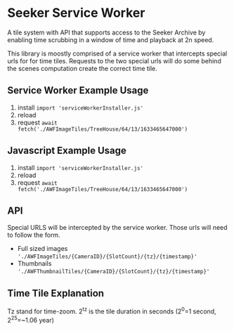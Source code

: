 # Seeker Service Worker

A tile system with API that supports access to the Seeker Archive by enabling time scrubbing in a window of time
and playback at 2n speed.

This library is moostly comprised of a  service worker that intercepts special urls for for time tiles. Requests to the two special urls will do some behind the scenes computation create the correct time tile.  

## Service Worker Example Usage
  1. install ```import 'serviceWorkerInstaller.js'```
  2. reload 
  3. request `await fetch('./AWFImageTiles/TreeHouse/64/13/1633465647000')`

## Javascript Example Usage
  1. install ```import 'serviceWorkerInstaller.js'```
  2. reload 
  3. request `await fetch('./AWFImageTiles/TreeHouse/64/13/1633465647000')`

## API
Special URLS will be intercepted by the service worker. Those urls will need to follow the form.
* Full sized images `'./AWFImageTiles/{CameraID}/{SlotCount}/{tz}/{timestamp}'`
* Thumbnails `'./AWFThumbnailTiles/{CameraID}/{SlotCount}/{tz}/{timestamp}'`

## Time Tile Explanation
Tz stand for time-zoom. 2<sup>tz</sup> is the tile duration in seconds (2<sup>0</sup>=1 second, 2<sup>25</sup>=~1.06 year)




